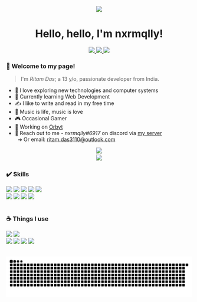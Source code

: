 

<div id="header" align="center">
  <img src="https://some-random-api.ml/canvas/misc/circle?avatar=https://avatars.githubusercontent.com/u/86097735" width="100"/>
</div>

<div id="main-head" align="center">
    <h1>Hello, hello, I'm nxrmqlly!</h1>
</div>


<div id="badges" align='center'>
  <a href="https://instagram.com/nxrmqlly">
    <img src="https://img.shields.io/badge/Instagram-E1306C.svg?style=for-the-badge&logo=instagram&logoColor=white">
  </a>
  <a href="https://youtube.com/@nxrmqlly">
    <img src="https://img.shields.io/badge/YouTube-FF0000.svg?style=for-the-badge&logo=youtube&logoColor=white">
  </a>
  <a href="https://twitter.com/Nxrmqlly">
    <img src="https://img.shields.io/badge/Twitter-1DA1F2.svg?style=for-the-badge&logo=twitter&logoColor=white">
  </a>
</div>




### 👋 **Welcome to my page!** 
> I'm *Ritam Das*; a <!-- age starts -->13<!-- age ends --> y/o, passionate developer from India.


- 🚀 I love exploring new technologies and computer systems
- 🌱 Currently learning Web Development
- ✍️ I like to write and read in my free time
- 🎵 Music is life, music is love
- 🎮 Occasional Gamer
- 💭 Working on [Orbyt](https://github.com/nxrmqlly/orbyt)
- 👥 Reach out to me - _nxrmqlly#6917_ on discord via [my server](https://discord.gg/SgKsMnC3pv)<br>&nbsp;&nbsp;➜ Or email: [ritam.das3110@outlook.com](mailto:ritam.das3110@outlook.com)


<div id="stats" align="center">
    <img src="https://github-readme-stats.vercel.app/api/top-langs/?username=nxrmqlly&layout=compact&theme=dark">
    <br>
    <img src="https://github-readme-stats.vercel.app/api?username=nxrmqlly&hide=contribs,prs&theme=dark&show_icons=true">
</div>





### ✔️ **Skills**

<div id="skills">
    <img src="https://img.shields.io/badge/python-3670A0.svg?style=for-the-badge&logo=python&logoColor=white">
    <img src="https://img.shields.io/badge/javascript-323330.svg?style=for-the-badge&logo=javascript&logoColor=F7DF1E">
    <img src="https://img.shields.io/badge/php-777BB4.svg?style=for-the-badge&logo=php&logoColor=white">
    <img src="https://img.shields.io/badge/html5-E34F26.svg?style=for-the-badge&logo=html5&logoColor=white">
    <img src="https://img.shields.io/badge/go-00ADD8.svg?style=for-the-badge&logo=go&logoColor=white">
    <br>
    <img src="https://img.shields.io/badge/node.js-6DA55F.svg?style=for-the-badge&logo=node.js&logoColor=white">
    <img src="https://img.shields.io/badge/discord.py-5865F2.svg?style=for-the-badge&logo=discord&logoColor=white">
    <img src="https://img.shields.io/badge/flask-000.svg?style=for-the-badge&logo=flask&logoColor=white">
    <img src="https://img.shields.io/badge/express.js-404d59.svg?style=for-the-badge&logo=express&logoColor=61DAFB">
    

</div>


<br>

### ☕ **Things I use**
<div id="i-use"> 
    <img src="https://img.shields.io/badge/Windows%2010-0078D6.svg?style=for-the-badge&logo=windows&logoColor=white">
    <img src="https://img.shields.io/badge/Android-3DDC84.svg?style=for-the-badge&logo=android&logoColor=white">
    <br>
    <img src="https://img.shields.io/badge/VS%20Code-0078d7.svg?style=for-the-badge&logo=visual-studio-code&logoColor=white">
    <img src="https://img.shields.io/badge/Atom-%2366595C.svg?style=for-the-badge&logo=atom&logoColor=white">
    <img src="https://img.shields.io/badge/Spotify-191414.svg?style=for-the-badge&logo=spotify&logoColor=1DB954">
    <img src="https://img.shields.io/badge/git-F05033.svg?style=for-the-badge&logo=git&logoColor=white">
</div>

<br>

![Snake GIF](https://raw.githubusercontent.com/nxrmqlly/nxrmqlly/main/commits.svg)